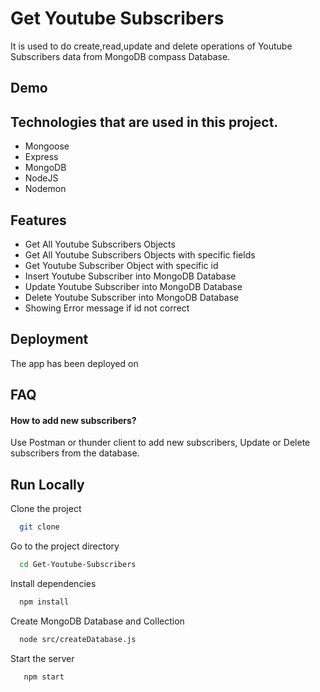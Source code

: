 # Get Youtube Subscribers

It is used to do create,read,update and delete operations of Youtube Subscribers data from MongoDB compass Database.

## Demo



## Technologies that are used in this project.
  <ul>
    <li>Mongoose</li> 
    <li>Express</li>  
    <li>MongoDB</li> 
    <li>NodeJS</li>
    <li>Nodemon</li>  
  </ul>



## Features

- Get All Youtube Subscribers Objects
- Get All Youtube Subscribers Objects with specific fields
- Get Youtube Subscriber Object with specific id
- Insert Youtube Subscriber into MongoDB Database
- Update Youtube Subscriber into MongoDB Database
- Delete Youtube Subscriber into MongoDB Database
- Showing Error message if id not correct


## Deployment

The app has been deployed on 



## FAQ

#### How to add new subscribers?

Use Postman or thunder client to add new subscribers, Update or Delete subscribers from the database.


## Run Locally

Clone the project

```bash
  git clone 
```

Go to the project directory

```bash
  cd Get-Youtube-Subscribers
```

Install dependencies

```bash
  npm install
```

Create MongoDB Database and Collection

```bash
  node src/createDatabase.js
```

Start the server

```bash
   npm start
```


